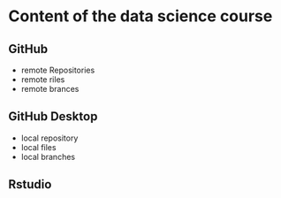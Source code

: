 # Content of the data science course
## GitHub
* remote Repositories
* remote riles
* remote brances

## GitHub Desktop
* local repository
* local files
* local branches

## Rstudio
